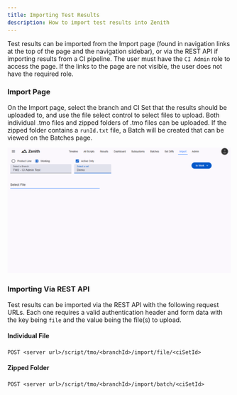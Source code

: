 ```yaml
---
title: Importing Test Results
description: How to import test results into Zenith
---
```


Test results can be imported from the Import page (found in navigation links at the top of the page and the navigation sidebar), or via the REST API if importing results from a CI pipeline. The user must have the `CI Admin` role to access the page. If the links to the page are not visible, the user does not have the required role.

### Import Page

On the Import page, select the branch and CI Set that the results should be uploaded to, and use the file select control to select files to upload. Both individual .tmo files and zipped folders of .tmo files can be uploaded. If the zipped folder contains a `runId.txt` file, a Batch will be created that can be viewed on the Batches page.

![Import Page](../../../assets/images/zen/zen-import.png)

### Importing Via REST API

Test results can be imported via the REST API with the following request URLs. Each one requires a valid authentication header and form data with the key being `file` and the value being the file(s) to upload.

#### Individual File

`POST <server url>/script/tmo/<branchId>/import/file/<ciSetId>`

#### Zipped Folder

`POST <server url>/script/tmo/<branchId>/import/batch/<ciSetId>`
